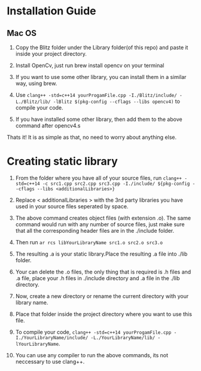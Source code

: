 # Installation Guide

## Mac OS

1. Copy the Blitz folder under the Library folder(of this repo) and paste it inside your project directory.

2. Install OpenCv, just run brew install opencv on your terminal

3. If you want to use some other library, you can install them in a similar way, using brew.

4. Use `clang++ -std=c++14 yourProgamFile.cpp -I./Blitz/include/ -L./Blitz/lib/ -lBlitz $(pkg-config --cflags --libs opencv4)` to compile your code.

5. If you have installed some other library, then add them to the above command after opencv4.s

Thats it! It is as simple as that, no need to worry about anything else.

# Creating static library

1. From the folder where you have all of your source files, run `clang++ -std=c++14 -c src1.cpp src2.cpp src3.cpp -I./include/ ${pkg-config --cflags --libs <additionalLibraries>}`

2. Replace < additionalLibraries > with the 3rd party libraries you have used in your source files seperated by space.

3. The above command creates object files (with extension .o). The same command would run with any number of source files, just make sure that all the corresponding header files are in the ./include folder.

4. Then run `ar rcs libYourLibraryName src1.o src2.o src3.o`

5. The resulting .a is your static library.Place the resulting .a file into ./lib folder.

6. Your can delete the .o files, the only thing that is required is .h files and .a file, place your .h files in ./include directory and .a file in the ./lib directory.

7. Now, create a new directory or rename the current directory with your library name.

8. Place that folder inside the project directory where you want to use this file.

9. To compile your code, `clang++ -std=c++14 yourProgamFile.cpp -I./YourLibraryName/include/ -L./YourLibraryName/lib/ -lYourLibraryName`.

10. You can use any compiler to run the above commands, its not neccessary to use clang++.
